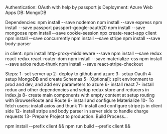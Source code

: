Authentication: OAuth with help by passport js
Deployment: Azure Web Apps
DB: MongoDB

Dependencies:
npm install --save nodemon
npm install --save express
npm install --save passport passport-google-oauth20
npm install --save mongoose
npm install --save cookie-session
npx create-react-app client
npm install --save concurrently
npm install --save stripe
npm install --save body-parser

in client:
npm install http-proxy-middleware --save
npm install --save redux react-redux react-router-dom
npm install --save materialize-css
npm install --save axios redux-thunk
npm install --save react-stripe-checkout

Steps:
1- set server up
2- deploy to github and azure
3- setup Oauth
4- setup MongoDB and create Schemas
5- [Optional]: split environment to prod and dev, and add env parameters to azure
6- install react
7- install redux and other dependencies and setup redux store and reducers in index.js
8- create main components with empty content at setup routing with BrowserRoute and Route
9- install and configure Materialize
10- To fetch users: install axios and thunk
11- install and configure stripe js in client side
12- install stripe and body parser in server side to handle charge requests
13- Prepare Project to production. Build Process...

npm install --prefix client && npm run build --prefix client &&
